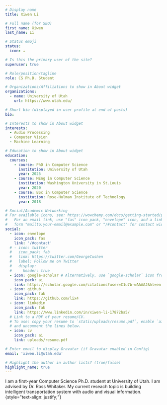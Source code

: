 ```yaml
---
# Display name
title: Xiwen Li

# Full name (for SEO)
first_name: Xiwen
last_name: Li

# Status emoji
status:
  icon: ☕️

# Is this the primary user of the site?
superuser: true

# Role/position/tagline
role: CS Ph.D. Student 

# Organizations/Affiliations to show in About widget
organizations:
  - name: University of Utah
    url: https://www.utah.edu/

# Short bio (displayed in user profile at end of posts)
bio: 

# Interests to show in About widget
interests:
  - Audio Processing
  - Computer Vision
  - Machine Learning

# Education to show in About widget
education:
  courses:
    - course: PhD in Computer Science
      institution: University of Utah
      year: 2025 
    - course: MEng in Computer Science
      institution: Washington University in St.Louis
      year: 2020
    - course: BSc in Computer Science
      institution: Rose-Hulman Institute of Technology
      year: 2018

# Social/Academic Networking
# For available icons, see: https://wowchemy.com/docs/getting-started/page-builder/#icons
#   For an email link, use "fas" icon pack, "envelope" icon, and a link in the
#   form "mailto:your-email@example.com" or "/#contact" for contact widget.
social:
  - icon: envelope
    icon_pack: fas
    link: '/#contact'
  # - icon: twitter
  #   icon_pack: fab
  #   link: https://twitter.com/GeorgeCushen
  #   label: Follow me on Twitter
  #   display:
  #     header: true
  - icon: google-scholar # Alternatively, use `google-scholar` icon from `ai` icon pack
    icon_pack: ai
    link: https://scholar.google.com/citations?user=C1u7b-wAAAAJ&hl=en
  - icon: github
    icon_pack: fab
    link: https://github.com/lix4
  - icon: linkedin
    icon_pack: fab
    link: https://www.linkedin.com/in/xiwen-li-17872ba5/
  # Link to a PDF of your resume/CV.
  # To use: copy your resume to `static/uploads/resume.pdf`, enable `ai` icons in `params.yaml`,
  # and uncomment the lines below.
  - icon: cv
    icon_pack: ai
    link: uploads/resume.pdf

# Enter email to display Gravatar (if Gravatar enabled in Config)
email: 'xiwen.li@utah.edu'

# Highlight the author in author lists? (true/false)
highlight_name: true
---
```


I am a first-year Computer Science Ph.D. student at University of Utah. I am advised by Dr. Ross Whitaker. My current reseach topic is building intelligent transportation system with audio and visual information.
{style="text-align: justify;"}
